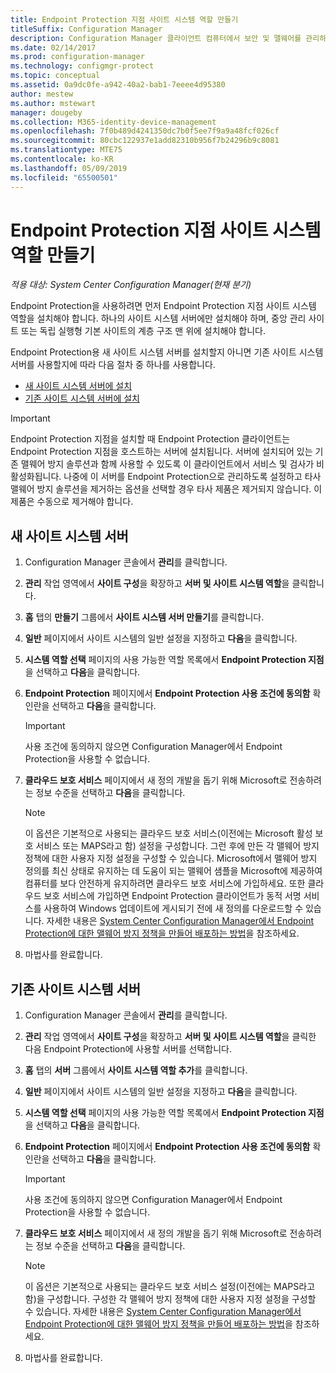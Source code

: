 ```yaml
---
title: Endpoint Protection 지점 사이트 시스템 역할 만들기
titleSuffix: Configuration Manager
description: Configuration Manager 클라이언트 컴퓨터에서 보안 및 맬웨어를 관리하도록 Endpoint Protection을 구성하는 방법을 알아봅니다.
ms.date: 02/14/2017
ms.prod: configuration-manager
ms.technology: configmgr-protect
ms.topic: conceptual
ms.assetid: 0a9dc0fe-a942-40a2-bab1-7eeee4d95380
author: mestew
ms.author: mstewart
manager: dougeby
ms.collection: M365-identity-device-management
ms.openlocfilehash: 7f0b489d4241350dc7b0f5ee7f9a9a48fcf026cf
ms.sourcegitcommit: 80cbc122937e1add82310b956f7b24296b9c8081
ms.translationtype: MTE75
ms.contentlocale: ko-KR
ms.lasthandoff: 05/09/2019
ms.locfileid: "65500501"
---
```

# <a name="create-an-endpoint-protection-point-site-system-role"></a>Endpoint Protection 지점 사이트 시스템 역할 만들기

*적용 대상: System Center Configuration Manager(현재 분기)*

 Endpoint Protection을 사용하려면 먼저 Endpoint Protection 지점 사이트 시스템 역할을 설치해야 합니다. 하나의 사이트 시스템 서버에만 설치해야 하며, 중앙 관리 사이트 또는 독립 실행형 기본 사이트의 계층 구조 맨 위에 설치해야 합니다.

 Endpoint Protection용 새 사이트 시스템 서버를 설치할지 아니면 기존 사이트 시스템 서버를 사용할지에 따라 다음 절차 중 하나를 사용합니다.
 - [새 사이트 시스템 서버에 설치](#new-site-system-server)
 - [기존 사이트 시스템 서버에 설치](#existing-site-system-server)

> [!IMPORTANT]
>  Endpoint Protection 지점을 설치할 때 Endpoint Protection 클라이언트는 Endpoint Protection 지점을 호스트하는 서버에 설치됩니다. 서버에 설치되어 있는 기존 맬웨어 방지 솔루션과 함께 사용할 수 있도록 이 클라이언트에서 서비스 및 검사가 비활성화됩니다. 나중에 이 서버를 Endpoint Protection으로 관리하도록 설정하고 타사 맬웨어 방지 솔루션을 제거하는 옵션을 선택할 경우 타사 제품은 제거되지 않습니다. 이 제품은 수동으로 제거해야 합니다.

## <a name="new-site-system-server"></a>새 사이트 시스템 서버

1.  Configuration Manager 콘솔에서 **관리**를 클릭합니다.

2.  **관리** 작업 영역에서 **사이트 구성**을 확장하고 **서버 및 사이트 시스템 역할**을 클릭합니다.

3.  **홈** 탭의 **만들기** 그룹에서 **사이트 시스템 서버 만들기**를 클릭합니다.

4.  **일반** 페이지에서 사이트 시스템의 일반 설정을 지정하고 **다음**을 클릭합니다.

5.  **시스템 역할 선택** 페이지의 사용 가능한 역할 목록에서 **Endpoint Protection 지점** 을 선택하고 **다음**을 클릭합니다.

6.  **Endpoint Protection** 페이지에서 **Endpoint Protection 사용 조건에 동의함** 확인란을 선택하고 **다음**을 클릭합니다.

    > [!IMPORTANT]
    >  사용 조건에 동의하지 않으면 Configuration Manager에서 Endpoint Protection을 사용할 수 없습니다.

7.  **클라우드 보호 서비스** 페이지에서 새 정의 개발을 돕기 위해 Microsoft로 전송하려는 정보 수준을 선택하고 **다음**을 클릭합니다.

    > [!NOTE]
    >  이 옵션은 기본적으로 사용되는 클라우드 보호 서비스(이전에는 Microsoft 활성 보호 서비스 또는 MAPS라고 함) 설정을 구성합니다. 그런 후에 만든 각 맬웨어 방지 정책에 대한 사용자 지정 설정을 구성할 수 있습니다. Microsoft에서 맬웨어 방지 정의를 최신 상태로 유지하는 데 도움이 되는 맬웨어 샘플을 Microsoft에 제공하여 컴퓨터를 보다 안전하게 유지하려면 클라우드 보호 서비스에 가입하세요. 또한 클라우드 보호 서비스에 가입하면 Endpoint Protection 클라이언트가 동적 서명 서비스를 사용하여 Windows 업데이트에 게시되기 전에 새 정의를 다운로드할 수 있습니다. 자세한 내용은 [System Center Configuration Manager에서 Endpoint Protection에 대한 맬웨어 방지 정책을 만들어 배포하는 방법](endpoint-antimalware-policies.md)을 참조하세요.

8.  마법사를 완료합니다.


## <a name="existing-site-system-server"></a>기존 사이트 시스템 서버

1.  Configuration Manager 콘솔에서 **관리**를 클릭합니다.

2.  **관리** 작업 영역에서 **사이트 구성**을 확장하고 **서버 및 사이트 시스템 역할**을 클릭한 다음 Endpoint Protection에 사용할 서버를 선택합니다.

3.  **홈** 탭의 **서버** 그룹에서 **사이트 시스템 역할 추가**를 클릭합니다.

4.  **일반** 페이지에서 사이트 시스템의 일반 설정을 지정하고 **다음**을 클릭합니다.

5.  **시스템 역할 선택** 페이지의 사용 가능한 역할 목록에서 **Endpoint Protection 지점** 을 선택하고 **다음**을 클릭합니다.

6.  **Endpoint Protection** 페이지에서 **Endpoint Protection 사용 조건에 동의함** 확인란을 선택하고 **다음**을 클릭합니다.

    > [!IMPORTANT]
    >  사용 조건에 동의하지 않으면 Configuration Manager에서 Endpoint Protection을 사용할 수 없습니다.

7.  **클라우드 보호 서비스** 페이지에서 새 정의 개발을 돕기 위해 Microsoft로 전송하려는 정보 수준을 선택하고 **다음**을 클릭합니다.

    > [!NOTE]
    >  이 옵션은 기본적으로 사용되는 클라우드 보호 서비스 설정(이전에는 MAPS라고 함)을 구성합니다. 구성한 각 맬웨어 방지 정책에 대한 사용자 지정 설정을 구성할 수 있습니다. 자세한 내용은 [System Center Configuration Manager에서 Endpoint Protection에 대한 맬웨어 방지 정책을 만들어 배포하는 방법](endpoint-antimalware-policies.md)을 참조하세요.

8.  마법사를 완료합니다.
